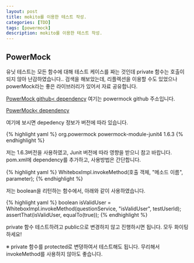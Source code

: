 ```yaml
---
layout: post
title: mokito를 이용한 테스트 작성.
categories: [TDD]
tags: [powermock]
description: mokito를 이용한 테스트 작성.
---
```


## PowerMock

유닛 테스트는 모든 함수에 대해 테스트 케이스를 짜는 것인데 private 함수는 호출이 되지 않아 난감하였습니다..
검색을 해보았는데, 리플렉션을 이용할 수도 있었으나 powerMock라는 좋은 라이브러리가 있어서 자료 공유합니다.


<a class="btn btn-default" href="https://github.com/jayway/powermock">PowerMock github< dependency</a>
여기는 powermock github 주소입니다.

<a class="btn btn-default" href="http://mvnrepository.com/artifact/org.powermock/powermock-module-junit4">PowerMock< dependency</a>

여기에 보시면 depedency 정보가 버전에 따라 있습니다.

{% highlight yaml %}
<dependency>
    <groupId>org.powermock</groupId>
    <artifactId>powermock-module-junit4</artifactId>
    <version>1.6.3</version>
</dependency>
{% endhighlight %}

저는 1.6.3버전을 사용하였고, Junit 버전에 따라 영향을 받으니 참고 바랍니다.
pom.xml에 dependency를 추가하고, 사용방법은 간단합니다.

{% highlight yaml %}
WhiteboxImpl.invokeMethod(호출 객체, "메소드 이름", parameter);
{% endhighlight %}

저는 boolean을 리턴하는 함수에서, 아래와 같이 사용하였습니다.

{% highlight yaml %}
boolean isValidUser = WhiteboxImpl.invokeMethod(questionService, "isValidUser", testUserId);
assertThat(isValidUser, equalTo(true));
{% endhighlight %}

private 함수 테스트하려고 public으로 변경하지 않고 진행하시면 됩니다.
모두 화이팅하세요!

※ private 함수를 protected로 변뎡하여서 테스트해도 됩니다. 무리해서 invokeMethod를 사용하지 않아도 좋습니다.